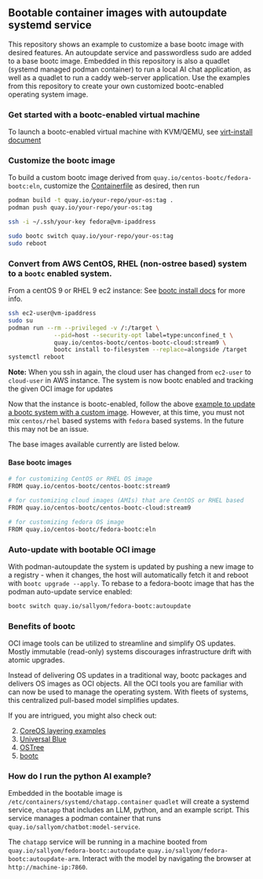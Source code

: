 ## Bootable container images with autoupdate systemd service

This repository shows an example to customize a base bootc image with desired features.
An autoupdate service and passwordless sudo are added to a base bootc image.
Embedded in this repository is also a quadlet (systemd managed podman container) to run a local AI chat application,
as well as a quadlet to run a caddy web-server application. Use the examples from this repository to create your own
customized bootc-enabled operating system image. 

### Get started with a bootc-enabled virtual machine

To launch a bootc-enabled virtual machine with KVM/QEMU, see [virt-install document](./virt-install.md)

### Customize the bootc image

To build a custom bootc image derived from `quay.io/centos-bootc/fedora-bootc:eln`, customize the
[Containerfile](./Containerfile) as desired, then run

```bash
podman build -t quay.io/your-repo/your-os:tag .
podman push quay.io/your-repo/your-os:tag
```

```bash
ssh -i ~/.ssh/your-key fedora@vm-ipaddress

sudo bootc switch quay.io/your-repo/your-os:tag
sudo reboot
```

### Convert from AWS CentOS, RHEL (non-ostree based) system to a `bootc` enabled system.

From a centOS 9 or RHEL 9 ec2 instance:
See [bootc install docs](https://github.com/containers/bootc/blob/main/docs/install.md#using-bootc-install-to-filesystem) for more info.

```bash
ssh ec2-user@vm-ipaddress
sudo su
podman run --rm --privileged -v /:/target \
             --pid=host --security-opt label=type:unconfined_t \
             quay.io/centos-bootc/centos-bootc-cloud:stream9 \
             bootc install to-filesystem --replace=alongside /target
systemctl reboot
```

**Note:** When you ssh in again, the cloud user has changed from `ec2-user` to `cloud-user` in AWS instance. 
The system is now bootc enabled and tracking the given OCI image for updates

Now that the instance is bootc-enabled,
follow the above [example to update a bootc system with a custom image](#update-bootc-system-to-a-custom-os-image).
However, at this time, you must not mix `centos/rhel` based systems with `fedora` based systems. In the future this may not be an issue.

The base images available currently are listed below.

#### Base bootc images 

```bash
# for customizing CentOS or RHEL OS image
FROM quay.io/centos-bootc/centos-bootc:stream9

# for customizing cloud images (AMIs) that are CentOS or RHEL based
FROM quay.io/centos-bootc/centos-bootc-cloud:stream9

# for customizing fedora OS image
FROM quay.io/centos-bootc/fedora-bootc:eln
```

### Auto-update with bootable OCI image

With podman-autoupdate the system is updated by pushing a new image to
a registry - when it changes, the host will automatically fetch it and reboot with
`bootc upgrade --apply`. To rebase to a fedora-bootc image that has the podman auto-update service enabled:

```bash
bootc switch quay.io/sallyom/fedora-bootc:autoupdate
```

### Benefits of bootc

OCI image tools can be utilized to streamline and simplify OS updates.
Mostly immutable (read-only) systems discourages infrastructure drift with atomic upgrades.

Instead of delivering OS updates in a traditional way, bootc packages and delivers
OS images as OCI objects. All the OCI tools you are familiar with can now be used to manage the operating system.
With fleets of systems, this centralized pull-based model simplifies updates.

If you are intrigued, you might also check out:

2. [CoreOS layering examples](https://github.com/coreos/layering-examples)
3. [Universal Blue](https://universal-blue.org/)
4. [OSTree](https://ostreedev.github.io/ostree/#operating-systems-and-distributions-using-ostree)
5. [bootc](https://github.com/containers/bootc/tree/main)

### How do I run the python AI example?

Embedded in the bootable image is `/etc/containers/systemd/chatapp.container`
`quadlet` will create a systemd service, `chatapp` that includes an LLM, python, and an example script.
This service manages a podman container that runs `quay.io/sallyom/chatbot:model-service`.

The `chatapp` service will be running in a machine booted from
`quay.io/sallyom/fedora-bootc:autoupdate` `quay.io/sallyom/fedora-bootc:autoupdate-arm`.
Interact with the model by navigating the browser at `http://machine-ip:7860`. 


